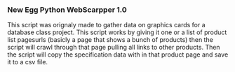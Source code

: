 <h3>New Egg Python WebScarpper 1.0</h3>

This script  was orignaly made to gather data on graphics cards for a database class project. This script works by giving it one or a list of product list pagesurls (basicly a page that shows a bunch of products) then the script will crawl through that page pulling all links to other products. Then the script will copy the specification data with in that product page and save it to a csv file.  
